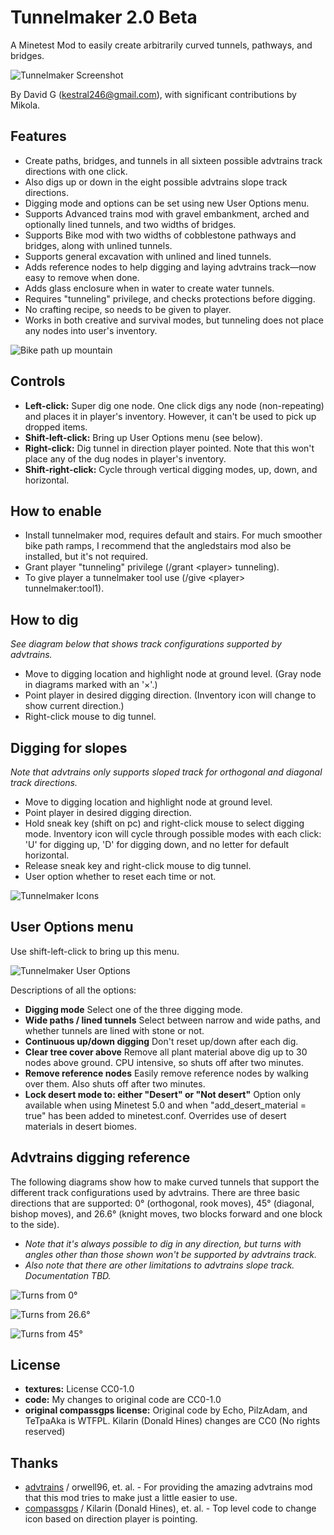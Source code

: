 Tunnelmaker 2.0 Beta
====================

A Minetest Mod to easily create arbitrarily curved tunnels, pathways, and bridges.

![Tunnelmaker Screenshot](screenshot.png "Tunnelmaker")

By David G (kestral246@gmail.com), with significant contributions by Mikola.

Features
--------
- Create paths, bridges, and tunnels in all sixteen possible advtrains track directions with one click.
- Also digs up or down in the eight possible advtrains slope track directions.
- Digging mode and options can be set using new User Options menu.
- Supports Advanced trains mod with gravel embankment, arched and optionally lined tunnels, and two widths of bridges.
- Supports Bike mod with two widths of cobblestone pathways and bridges, along with unlined tunnels.
- Supports general excavation with unlined and lined tunnels.
- Adds reference nodes to help digging and laying advtrains track—now easy to remove when done.
- Adds glass enclosure when in water to create water tunnels.
- Requires "tunneling" privilege, and checks protections before digging.
- No crafting recipe, so needs to be given to player.
- Works in both creative and survival modes, but tunneling does not place any nodes into user's inventory.

![Bike path up mountain](images/bike_path.png "Bike path up mountain")

Controls
--------
- **Left-click:** Super dig one node. One click digs any node (non-repeating) and places it in player's inventory. However, it can't be used to pick up dropped items.
- **Shift-left-click:** Bring up User Options menu (see below).
- **Right-click:** Dig tunnel in direction player pointed. Note that this won't place any of the dug nodes in player's inventory.
- **Shift-right-click:** Cycle through vertical digging modes, up, down, and horizontal.

How to enable
-------------
- Install tunnelmaker mod, requires default and stairs. For much smoother bike path ramps, I recommend that the angledstairs mod also be installed, but it's not required.
- Grant player "tunneling" privilege (/grant &lt;player&gt; tunneling).
- To give player a tunnelmaker tool use (/give &lt;player&gt; tunnelmaker:tool1).

How to dig
----------
*See diagram below that shows track configurations supported by advtrains.*

- Move to digging location and highlight node at ground level. (Gray node in diagrams marked with an '×'.)
- Point player in desired digging direction. (Inventory icon will change to show current direction.)
- Right-click mouse to dig tunnel.


Digging for slopes
------------------
*Note that advtrains only supports sloped track for orthogonal and diagonal track directions.*

- Move to digging location and highlight node at ground level.
- Point player in desired digging direction.
- Hold sneak key (shift on pc) and right-click mouse to select digging mode.  Inventory icon will cycle through possible modes with each click:  'U' for digging up, 'D' for digging down, and no letter for default horizontal.
- Release sneak key and right-click mouse to dig tunnel.
- User option whether to reset each time or not.

![Tunnelmaker Icons](images/icons.png "Tunnelmaker Icons")

User Options menu
----------------
Use shift-left-click to bring up this menu.

![Tunnelmaker User Options](images/user_config.png "Tunnelmaker User Options")

Descriptions of all the options:

- **Digging mode** Select one of the three digging mode.
- **Wide paths / lined tunnels** Select between narrow and wide paths, and whether tunnels are lined with stone or not.
- **Continuous up/down digging** Don't reset up/down after each dig.
- **Clear tree cover above** Remove all plant material above dig up to 30 nodes above ground. CPU intensive, so shuts off after two minutes.
- **Remove reference nodes** Easily remove reference nodes by walking over them. Also shuts off after two minutes.
- **Lock desert mode to: either "Desert" or "Not desert"** Option only available when using Minetest 5.0 and when "add_desert_material = true" has been added to minetest.conf. Overrides use of desert materials in desert biomes.

Advtrains digging reference
---------------------------
The following diagrams show how to make curved tunnels that support the different track configurations used by advtrains. There are three basic directions that are supported: 0° (orthogonal, rook moves), 45° (diagonal, bishop moves), and 26.6° (knight moves, two blocks forward and one block to the side).

- *Note that it's always possible to dig in any direction, but turns with angles other than those shown won't be supported by advtrains track.*
- *Also note that there are other limitations to advtrains slope track.  Documentation TBD.*

![Turns from 0°](images/dir0.png "Turns from 0")

![Turns from 26.6°](images/dir26.png "Turns from 26.6")

![Turns from 45°](images/dir45.png "Turns from 45")

License
-------
- **textures:** License CC0-1.0 
- **code:**  My changes to original code are CC0-1.0
- **original compassgps license:** Original code by Echo, PilzAdam, and TeTpaAka is WTFPL. Kilarin (Donald Hines) changes are CC0 (No rights reserved)

Thanks
------
- [advtrains](https://github.com/orwell96/advtrains/) / orwell96, et.
al. - For providing the amazing advtrains mod that this mod tries to make
just a little easier to use.
- [compassgps](https://github.com/Kilarin/compassgps) / Kilarin (Donald Hines),
et. al. - Top level code to change icon based on direction player is pointing.
